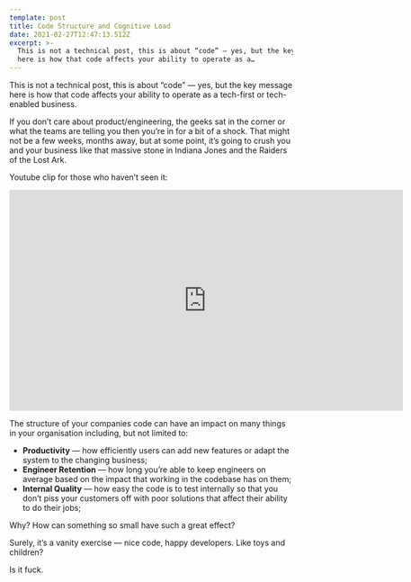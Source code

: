 ```yaml
---
template: post
title: Code Structure and Cognitive Load
date: 2021-02-27T12:47:13.512Z
excerpt: >-
  This is not a technical post, this is about “code” — yes, but the key message
  here is how that code affects your ability to operate as a…
---
```

This is not a technical post, this is about “code” — yes, but the key message here is how that code affects your ability to operate as a tech-first or tech-enabled business.

If you don’t care about product/engineering, the geeks sat in the corner or what the teams are telling you then you’re in for a bit of a shock. That might not be a few weeks, months away, but at some point, it’s going to crush you and your business like that massive stone in Indiana Jones and the Raiders of the Lost Ark.

Youtube clip for those who haven’t seen it:

<iframe src="https://www.youtube.com/embed/db5rRtOExbA?feature=oembed" width="700" height="393" frameborder="0" scrolling="no"></iframe>

The structure of your companies code can have an impact on many things in your organisation including, but not limited to:

*   **Productivity** — how efficiently users can add new features or adapt the system to the changing business;
*   **Engineer Retention** — how long you’re able to keep engineers on average based on the impact that working in the codebase has on them;
*   **Internal Quality** — how easy the code is to test internally so that you don’t piss your customers off with poor solutions that affect their ability to do their jobs;

Why? How can something so small have such a great effect?

Surely, it’s a vanity exercise — nice code, happy developers. Like toys and children? 

Is it fuck.
